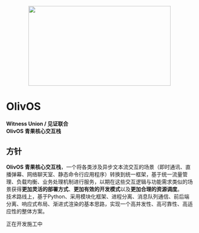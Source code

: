 <p align="center">
  <a href="#">
    <img src="https://raw.githubusercontent.com/OlivOS-Team/OlivOS/main/resource/OlivOS_EA_SIP.jpg" width="384" height="216" alt="">
  </a>
</p>

# OlivOS
**Witness Union / 见证联合**  
**OlivOS 青果核心交互栈**

## 方针
**OlivOS 青果核心交互栈**，一个将各类涉及异步文本流交互的场景（即时通讯、直播弹幕、网络聊天室、静态命令行应用程序）转换到统一框架，基于统一流量管理、负载均衡、业务处理机制进行服务，以期在这些交互逻辑与功能需求类似的场景获得**更加灵活的部署方式**、**更加有效的开发模式**以及**更加合理的资源调度**。  
技术路线上，基于Python、采用模块化框架、进程分离、消息队列通信、前后端分离、响应式布局、渐进式渲染的基本思路，实现一个高并发性、高可靠性、高适应性的整体方案。

正在开发施工中
